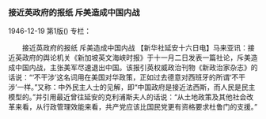 ### 接近英政府的报纸  斥美造成中国内战

1946-12-19
第1版()
专栏：

　　接近英政府的报纸
    斥美造成中国内战
    【新华社延安十六日电】马来亚讯：接近英政府的舆论机关《新加坡英文海峡时报》于十一月二日发表一篇社论，斥美造成中国内战，主张美军尽速退出中国。该报引英权威政治刊物《新政治家杂志》的话说：“‘不干涉’这名词用在美国对华政策，正如过去德意对西班牙的所谓‘不干涉’一样。”又称：中外民主人士的见解，即“中国政府是接近法西斯，而人民是民主模型的。”并引用最近曾往延安的克利浦斯夫人的话说：“从土地政策及其他社会改革来看，从行政管理效能来看，共产党应该比国民党更有资格要求杜鲁门的支援。”
